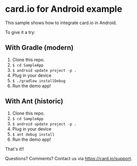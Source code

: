 card.io for Android example
===========================

This sample shows how to integrate card.io in Android.

To give it a try:

## With Gradle (modern)

1. Clone this repo.
2. `$ cd SampleApp`
3. `$ android update project -p .`
4. Plug in your device
5. `$ ./gradlew installDebug`
6. Run the demo app!

## With Ant (historic)

1. Clone this repo.
2. `$ cd SampleApp`
3. `$ android update project -p .`
4. Plug in your device
5. `$ ant debug install`
6. Run the demo app!

That's it!!

Questions? Comments? Contact us via https://card.io/support.
